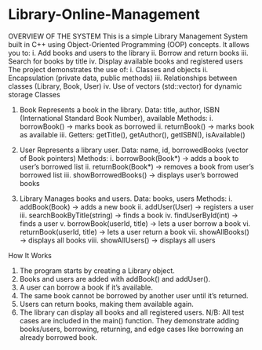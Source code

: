 # Library-Online-Management
OVERVIEW OF THE SYSTEM
This is a simple Library Management System built in C++ using Object-Oriented Programming (OOP) concepts.
It allows you to:
i.	Add books and users to the library
ii.	Borrow and return books
iii.	Search for books by title
iv.	Display available books and registered users
The project demonstrates the use of:
i.	Classes and objects
ii.	Encapsulation (private data, public methods)
iii.	Relationships between classes (Library, Book, User)
iv.	Use of vectors (std::vector) for dynamic storage
Classes
1. Book
Represents a book in the library.
Data: title, author, ISBN (International Standard Book Number), available
Methods:
i.	borrowBook() → marks book as borrowed
ii.	returnBook() → marks book as available
iii.	Getters: getTitle(), getAuthor(), getISBN(), isAvailable()
2. User
Represents a library user.
Data: name, id, borrowedBooks (vector of Book pointers)
Methods:
i.	borrowBook(Book*) → adds a book to user’s borrowed list
ii.	returnBook(Book*) → removes a book from user’s borrowed list
iii.	showBorrowedBooks() → displays user’s borrowed books

3. Library
Manages books and users.
Data: books, users
Methods:
i.	addBook(Book) → adds a new book
ii.	addUser(User) → registers a user
iii.	searchBookByTitle(string) → finds a book
iv.	findUserById(int) → finds a user
v.	borrowBook(userId, title) → lets a user borrow a book
vi.	returnBook(userId, title) → lets a user return a book
vii.	showAllBooks() → displays all books
viii.	showAllUsers() → displays all users

How It Works
1.	The program starts by creating a Library object.
2.	Books and users are added with addBook() and addUser().
3.	A user can borrow a book if it’s available.
4.	The same book cannot be borrowed by another user until it’s returned.
5.	Users can return books, making them available again.
6.	The library can display all books and all registered users.
N/B: All test cases are included in the main() function. They demonstrate adding books/users, borrowing, returning, and edge cases like borrowing an already borrowed book.

